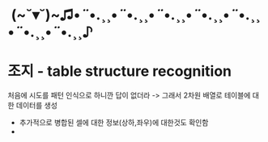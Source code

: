 
#  (~˘▾˘)~♫•*¨*•.¸¸•*¨*•.¸¸•*¨*•.¸¸•*¨*•.¸¸•*¨*•.¸¸•*¨*•.¸¸•*¨*•.¸¸♪

# 조지 - table structure recognition
처음에 시도를 패턴 인식으로 하니깐 답이 없더라
-> 그래서 2차원 배열로 테이블에 대한 데이터를 생성
+ 추가적으로 병합된 셀에 대한 정보(상하,좌우)에 대한것도 확인함
+ 